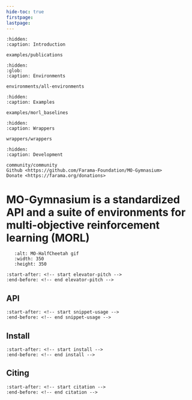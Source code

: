 ```yaml
---
hide-toc: true
firstpage:
lastpage:
---
```


```{toctree}
:hidden:
:caption: Introduction

examples/publications
```

```{toctree}
:hidden:
:glob:
:caption: Environments

environments/all-environments
```

```{toctree}
:hidden:
:caption: Examples

examples/morl_baselines
```

```{toctree}
:hidden:
:caption: Wrappers

wrappers/wrappers
```

```{toctree}
:hidden:
:caption: Development

community/community
Github <https://github.com/Farama-Foundation/MO-Gymnasium>
Donate <https://farama.org/donations>

```

# MO-Gymnasium is a standardized API and a suite of environments for multi-objective reinforcement learning (MORL)

```{figure} _static/mo_cheetah.gif
   :alt: MO-HalfCheetah gif
   :width: 350
   :height: 350
```

```{include} ../README.md
:start-after: <!-- start elevator-pitch -->
:end-before: <!-- end elevator-pitch -->
```

## API

```{include} ../README.md
:start-after: <!-- start snippet-usage -->
:end-before: <!-- end snippet-usage -->
```

## Install

```{include} ../README.md
:start-after: <!-- start install -->
:end-before: <!-- end install -->
```

## Citing

```{include} ../README.md
:start-after: <!-- start citation -->
:end-before: <!-- end citation -->
```
